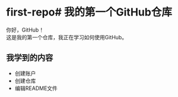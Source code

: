 # first-repo# 我的第一个GitHub仓库

你好，GitHub！  
这是我的第一个仓库，我正在学习如何使用GitHub。

## 我学到的内容
- 创建账户
- 创建仓库
- 编辑README文件
